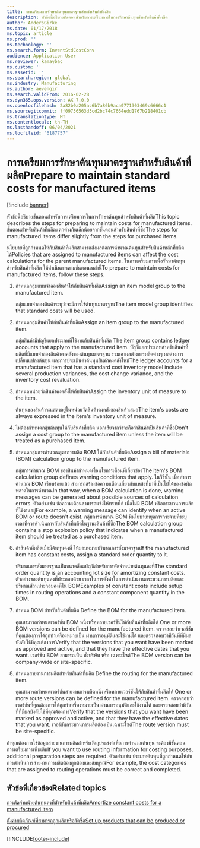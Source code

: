 ```yaml
---
title: การเตรียมการรักษาต้นทุนมาตรฐานสำหรับสินค้าที่ผลิต
description: หัวข้อนี้อธิบายขั้นตอนสำหรับการเตรียมการในการรักษาต้นทุนสำหรับสินค้าที่ผลิต
author: AndersGirke
ms.date: 01/17/2018
ms.topic: article
ms.prod: ''
ms.technology: ''
ms.search.form: InventStdCostConv
audience: Application User
ms.reviewer: kamaybac
ms.custom: ''
ms.assetid: ''
ms.search.region: global
ms.industry: Manufacturing
ms.author: aevengir
ms.search.validFrom: 2016-02-28
ms.dyn365.ops.version: AX 7.0.0
ms.openlocfilehash: 2a82b0a205ac6b7a86b9aca0771303469c6666c1
ms.sourcegitcommit: ff09736563d3cd2bc74c7664edd1767b218401cb
ms.translationtype: HT
ms.contentlocale: th-TH
ms.lasthandoff: 06/04/2021
ms.locfileid: "6187757"
---
```

# <a name="prepare-to-maintain-standard-costs-for-manufactured-items"></a><span data-ttu-id="b35bb-103">การเตรียมการรักษาต้นทุนมาตรฐานสำหรับสินค้าที่ผลิต</span><span class="sxs-lookup"><span data-stu-id="b35bb-103">Prepare to maintain standard costs for manufactured items</span></span>

[!include [banner](../includes/banner.md)]

<span data-ttu-id="b35bb-104">หัวข้อนี้อธิบายขั้นตอนสำหรับการเตรียมการในการรักษาต้นทุนสำหรับสินค้าที่ผลิต</span><span class="sxs-lookup"><span data-stu-id="b35bb-104">This topic describes the steps for preparing to maintain costs for manufactured items.</span></span> <span data-ttu-id="b35bb-105">ขั้นตอนสำหรับสินค้าที่ผลิตแตกต่างกันเล็กน้อยจากขั้นตอนสำหรับสินค้าที่ซื้อ</span><span class="sxs-lookup"><span data-stu-id="b35bb-105">The steps for manufactured items differ slightly from the steps for purchased items.</span></span>

<span data-ttu-id="b35bb-106">นโยบายที่ถูกกำหนดให้กับสินค้าที่ผลิตสามารถส่งผลต่อการคำนวณต้นทุนสำหรับสินค้าหลักที่ผลิตได้</span><span class="sxs-lookup"><span data-stu-id="b35bb-106">Policies that are assigned to manufactured items can affect the cost calculations for the parent manufactured items.</span></span> <span data-ttu-id="b35bb-107">ในการเตรียมการเพื่อรักษาต้นทุนสำหรับสินค้าที่ผลิต ให้ดำเนินการตามขั้นตอนเหล่านี้</span><span class="sxs-lookup"><span data-stu-id="b35bb-107">To prepare to maintain costs for manufactured items, follow these steps.</span></span>

1. <span data-ttu-id="b35bb-108">กำหนดกลุ่มแบบจำลองสินค้าให้กับสินค้าที่ผลิต</span><span class="sxs-lookup"><span data-stu-id="b35bb-108">Assign an item model group to the manufactured item.</span></span> 

   <span data-ttu-id="b35bb-109">กลุ่มแบบจำลองสินค้าระบุว่าจะมีการใช้ต้นทุนมาตรฐาน</span><span class="sxs-lookup"><span data-stu-id="b35bb-109">The item model group identifies that standard costs will be used.</span></span>

2. <span data-ttu-id="b35bb-110">กำหนดกลุ่มสินค้าให้กับสินค้าที่ผลิต</span><span class="sxs-lookup"><span data-stu-id="b35bb-110">Assign an item group to the manufactured item.</span></span> 

   <span data-ttu-id="b35bb-111">กลุ่มสินค้ามีบัญชีแยกประเภทที่ใช้งานกับสินค้าที่ผลิต </span><span class="sxs-lookup"><span data-stu-id="b35bb-111">The item group contains ledger accounts that apply to the manufactured item.</span></span> <span data-ttu-id="b35bb-112">บัญชีแยกประเภทสำหรับสินค้าที่ผลิตที่มีแบบจำลองสินค้าคงคลังของต้นทุนมาตรฐาน รวมเอาผลต่างการผลิตต่างๆ ผลต่างการเปลี่ยนแปลงต้นทุน และการประเมินค่าต้นทุนสินค้าคงคลังใหม่</span><span class="sxs-lookup"><span data-stu-id="b35bb-112">The ledger accounts for a manufactured item that has a standard cost inventory model include several production variances, the cost change variance, and the inventory cost revaluation.</span></span>

3. <span data-ttu-id="b35bb-113">กำหนดหน่วยวัดสินค้าคงคลังให้กับสินค้า</span><span class="sxs-lookup"><span data-stu-id="b35bb-113">Assign the inventory unit of measure to the item.</span></span> 

   <span data-ttu-id="b35bb-114">ต้นทุนของสินค้าจะแสดงอยู่ในหน่วยวัดสินค้าคงคลังของสินค้าเสมอ</span><span class="sxs-lookup"><span data-stu-id="b35bb-114">The item's costs are always expressed in the item's inventory unit of measure.</span></span>

4. <span data-ttu-id="b35bb-115">ไม่ต้องกำหนดกลุ่มต้นทุนให้กับสินค้าที่ผลิต นอกเสียจากว่าจะถือว่าสินค้าเป็นสินค้าที่ซื้อ</span><span class="sxs-lookup"><span data-stu-id="b35bb-115">Don't assign a cost group to the manufactured item unless the item will be treated as a purchased item.</span></span>

5. <span data-ttu-id="b35bb-116">กำหนดกลุ่มการคำนวณสูตรการผลิต BOM ให้กับสินค้าที่ผลิต</span><span class="sxs-lookup"><span data-stu-id="b35bb-116">Assign a bill of materials (BOM) calculation group to the manufactured item.</span></span> 

   <span data-ttu-id="b35bb-117">กลุ่มการคำนวณ BOM ของสินค้ากำหนดเงื่อนไขการเตือนที่เกี่ยวข้อง</span><span class="sxs-lookup"><span data-stu-id="b35bb-117">The item's BOM calculation group defines warning conditions that apply.</span></span> <span data-ttu-id="b35bb-118">ในวิธีนั้น เมื่อทำการคำนวณ BOM เรียบร้อยแล้ว สามารถสร้างข้อความเตือนเกี่ยวกับแหล่งที่มาที่เป็นไปได้ของข้อผิดพลาดในการคำนวณ</span><span class="sxs-lookup"><span data-stu-id="b35bb-118">In that way, when a BOM calculation is done, warning messages can be generated about possible sources of calculation errors.</span></span> <span data-ttu-id="b35bb-119">ตัวอย่างเช่น ข้อความเตือนสามารถแจ้งให้ทราบได้ เมื่อไม่มี BOM หรือกระบวนการผลิตที่ใช้งานอยู่</span><span class="sxs-lookup"><span data-stu-id="b35bb-119">For example, a warning message can identify when an active BOM or route doesn't exist.</span></span> <span data-ttu-id="b35bb-120">กลุ่มการคำนวณ BOM มีนโยบายหยุดการกระจายที่ระบุเวลาที่ควรดำเนินการกับสินค้าที่ผลิตในฐานะสินค้าที่ซื้อ</span><span class="sxs-lookup"><span data-stu-id="b35bb-120">The BOM calculation group contains a stop explosion policy that indicates when a manufactured item should be treated as a purchased item.</span></span>

6. <span data-ttu-id="b35bb-121">ถ้าสินค้าที่ผลิตเมื่อมีต้นทุนคงที่ ให้มอบหมายปริมาณการสั่งมาตรฐาน</span><span class="sxs-lookup"><span data-stu-id="b35bb-121">If the manufactured item has constant costs, assign a standard order quantity to it.</span></span> 

   <span data-ttu-id="b35bb-122">ปริมาณการสั่งมาตรฐานเป็นขนาดล็อตบัญชีสำหรับการตัดจำหน่ายต้นทุนคงที่</span><span class="sxs-lookup"><span data-stu-id="b35bb-122">The standard order quantity is an accounting lot size for amortizing constant costs.</span></span> <span data-ttu-id="b35bb-123">ตัวอย่างของต้นทุนคงที่ประกอบด้วย เวลาในการตั้งค่าในการดำเนินงานกระบวนการผลิตและปริมาณส่วนประกอบคงที่ใน BOM</span><span class="sxs-lookup"><span data-stu-id="b35bb-123">Examples of constant costs include setup times in routing operations and a constant component quantity in the BOM.</span></span>

7. <span data-ttu-id="b35bb-124">กำหนด BOM สำหรับสินค้าที่ผลิต </span><span class="sxs-lookup"><span data-stu-id="b35bb-124">Define the BOM for the manufactured item.</span></span> 

   <span data-ttu-id="b35bb-125">คุณสามารถกำหนดเวอร์ชัน BOM หนึ่งหรือหลายเวอร์ชันให้กับสินค้าที่ผลิตได้ </span><span class="sxs-lookup"><span data-stu-id="b35bb-125">One or more BOM versions can be defined for the manufactured item.</span></span> <span data-ttu-id="b35bb-126">ตรวจสอบว่าเวอร์ชันที่คุณต้องการได้ถูกทำเครื่องหมายเป็น ผ่านการอนุมัติและใช้งานได้ และตรวจสอบว่ามีวันที่ที่มีผลบังคับใช้ที่คุณต้องการ</span><span class="sxs-lookup"><span data-stu-id="b35bb-126">Verify that the versions that you want have been marked as approved and active, and that they have the effective dates that you want.</span></span> <span data-ttu-id="b35bb-127">เวอร์ชัน BOM สามารถเป็น ทั้งบริษัท หรือ เฉพาะไซต์</span><span class="sxs-lookup"><span data-stu-id="b35bb-127">The BOM version can be company-wide or site-specific.</span></span>

8. <span data-ttu-id="b35bb-128">กำหนดสายงานการผลิตสำหรับสินค้าที่ผลิต </span><span class="sxs-lookup"><span data-stu-id="b35bb-128">Define the routing for the manufactured item.</span></span> 

   <span data-ttu-id="b35bb-129">คุณสามารถกำหนดเวอร์ชันสายงานการผลิตหนึ่งหรือหลายเวอร์ชันให้กับสินค้าที่ผลิตได้ </span><span class="sxs-lookup"><span data-stu-id="b35bb-129">One or more route versions can be defined for the manufactured item.</span></span> <span data-ttu-id="b35bb-130">ตรวจสอบว่าเวอร์ชันที่คุณต้องการได้ถูกทำเครื่องหมายเป็น ผ่านการอนุมัติและใช้งานได้ และตรวจสอบว่ามีวันที่ที่มีผลบังคับใช้ที่คุณต้องการ</span><span class="sxs-lookup"><span data-stu-id="b35bb-130">Verify that the versions that you want have been marked as approved and active, and that they have the effective dates that you want.</span></span> <span data-ttu-id="b35bb-131">เวอร์ชันกระบวนการผลิตต้องเป็นเฉพาะไซต์</span><span class="sxs-lookup"><span data-stu-id="b35bb-131">The route version must be site-specific.</span></span>

<span data-ttu-id="b35bb-132">ถ้าคุณต้องการใช้ข้อมูลสายงานการผลิตสำหรับวัตถุประสงค์เพื่อการคำนวณต้นทุน จะต้องมีขั้นตอนการเตรียมการเพิ่มเติม</span><span class="sxs-lookup"><span data-stu-id="b35bb-132">If you want to use routing information for costing purposes, additional preparation steps are required.</span></span> <span data-ttu-id="b35bb-133">ตัวอย่างเช่น ประเภทต้นทุนที่ถูกกำหนดให้กับการดำเนินการสายงานการผลิตต้องถูกต้องและสมบูรณ์</span><span class="sxs-lookup"><span data-stu-id="b35bb-133">For example, the cost categories that are assigned to routing operations must be correct and completed.</span></span>

## <a name="related-topics"></a><span data-ttu-id="b35bb-134">หัวข้อที่เกี่ยวข้อง</span><span class="sxs-lookup"><span data-stu-id="b35bb-134">Related topics</span></span>

[<span data-ttu-id="b35bb-135">การตัดจำหน่ายต้นทุนคงที่สำหรับสินค้าที่ผลิต</span><span class="sxs-lookup"><span data-stu-id="b35bb-135">Amortize constant costs for a manufactured item</span></span>](amortize-constant-costs-manufactured-item.md)

[<span data-ttu-id="b35bb-136">ตั้งค่าผลิตภัณฑ์ที่สามารถถูกผลิตหรือจัดซื้อ</span><span class="sxs-lookup"><span data-stu-id="b35bb-136">Set up products that can be produced or procured</span></span>](manufactured-items-treated-as-purchased-items.md)



[!INCLUDE[footer-include](../../includes/footer-banner.md)]